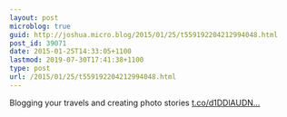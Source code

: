```yaml
---
layout: post
microblog: true
guid: http://joshua.micro.blog/2015/01/25/t559192204212994048.html
post_id: 39071
date: 2015-01-25T14:33:05+1100
lastmod: 2019-07-30T17:41:38+1100
type: post
url: /2015/01/25/t559192204212994048.html
---
```

Blogging your travels and creating photo stories  [t.co/d1DDlAUDN...](http://t.co/d1DDlAUDNq)
